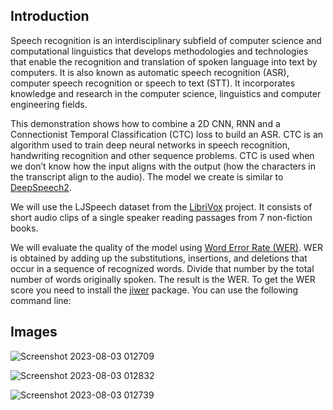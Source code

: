 ## Introduction

Speech recognition is an interdisciplinary subfield of computer science
and computational linguistics that develops methodologies and technologies
that enable the recognition and translation of spoken language into text
by computers. It is also known as automatic speech recognition (ASR),
computer speech recognition or speech to text (STT). It incorporates
knowledge and research in the computer science, linguistics and computer
engineering fields.

This demonstration shows how to combine a 2D CNN, RNN and a Connectionist
Temporal Classification (CTC) loss to build an ASR. CTC is an algorithm
used to train deep neural networks in speech recognition, handwriting
recognition and other sequence problems. CTC is used when  we don’t know
how the input aligns with the output (how the characters in the transcript
align to the audio). The model we create is similar to
[DeepSpeech2](https://nvidia.github.io/OpenSeq2Seq/html/speech-recognition/deepspeech2.html).

We will use the LJSpeech dataset from the
[LibriVox](https://librivox.org/) project. It consists of short
audio clips of a single speaker reading passages from 7 non-fiction books.

We will evaluate the quality of the model using
[Word Error Rate (WER)](https://en.wikipedia.org/wiki/Word_error_rate).
WER is obtained by adding up
the substitutions, insertions, and deletions that occur in a sequence of
recognized words. Divide that number by the total number of words originally
spoken. The result is the WER. To get the WER score you need to install the
[jiwer](https://pypi.org/project/jiwer/) package. You can use the following command line:

## Images
![Screenshot 2023-08-03 012709](https://github.com/AnshulMaurya21/Automatic-Speech-Recognition-by-CTC/assets/87333511/12abe31c-8a72-4638-aff0-3faea0801284)

![Screenshot 2023-08-03 012832](https://github.com/AnshulMaurya21/Automatic-Speech-Recognition-by-CTC/assets/87333511/92c091f0-3a7d-45f7-916b-c4455a93528e)

![Screenshot 2023-08-03 012739](https://github.com/AnshulMaurya21/Automatic-Speech-Recognition-by-CTC/assets/87333511/c48a2e7e-7faf-4d42-97c4-4bf7dbae0acc)



